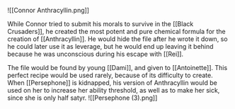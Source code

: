 ![[Connor Anthracyllin.png]]

While Connor tried to submit his morals to survive in the [[Black Crusaders]], he created the most potent and pure chemical formula for the creation of [[Anthracyllin]]. He would hide the file after he wrote it down, so he could later use it as leverage, but he would end up leaving it behind because he was unconscious during his escape with [[Rei]]. 

The file would be found by young [[Dami]], and given to [[Antoinette]]. This perfect recipe would be used rarely, because of its difficulty to create. When [[Persephone]] is kidnapped, his version of Anthracyllin would be used on her to increase her ability threshold, as well as to make her sick, since she is only half satyr.
![[Persephone (3).png]]